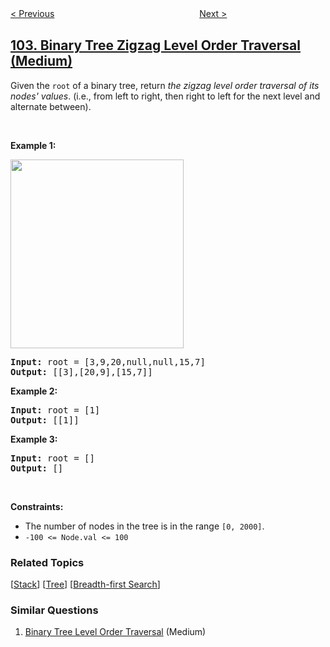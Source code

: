 <!--|This file generated by command(leetcode description); DO NOT EDIT.    |-->
<!--+----------------------------------------------------------------------+-->
<!--|@author    openset <openset.wang@gmail.com>                           |-->
<!--|@link      https://github.com/openset                                 |-->
<!--|@home      https://github.com/openset/leetcode                        |-->
<!--+----------------------------------------------------------------------+-->

[< Previous](../binary-tree-level-order-traversal "Binary Tree Level Order Traversal")
　　　　　　　　　　　　　　　　
[Next >](../maximum-depth-of-binary-tree "Maximum Depth of Binary Tree")

## [103. Binary Tree Zigzag Level Order Traversal (Medium)](https://leetcode.com/problems/binary-tree-zigzag-level-order-traversal "二叉树的锯齿形层序遍历")

<p>Given the <code>root</code> of a binary tree, return <em>the zigzag level order traversal of its nodes&#39; values</em>. (i.e., from left to right, then right to left for the next level and alternate between).</p>

<p>&nbsp;</p>
<p><strong>Example 1:</strong></p>
<img alt="" src="https://assets.leetcode.com/uploads/2021/02/19/tree1.jpg" style="width: 277px; height: 302px;" />
<pre>
<strong>Input:</strong> root = [3,9,20,null,null,15,7]
<strong>Output:</strong> [[3],[20,9],[15,7]]
</pre>

<p><strong>Example 2:</strong></p>

<pre>
<strong>Input:</strong> root = [1]
<strong>Output:</strong> [[1]]
</pre>

<p><strong>Example 3:</strong></p>

<pre>
<strong>Input:</strong> root = []
<strong>Output:</strong> []
</pre>

<p>&nbsp;</p>
<p><strong>Constraints:</strong></p>

<ul>
	<li>The number of nodes in the tree is in the range <code>[0, 2000]</code>.</li>
	<li><code>-100 &lt;= Node.val &lt;= 100</code></li>
</ul>

### Related Topics
  [[Stack](../../tag/stack/README.md)]
  [[Tree](../../tag/tree/README.md)]
  [[Breadth-first Search](../../tag/breadth-first-search/README.md)]

### Similar Questions
  1. [Binary Tree Level Order Traversal](../binary-tree-level-order-traversal) (Medium)
